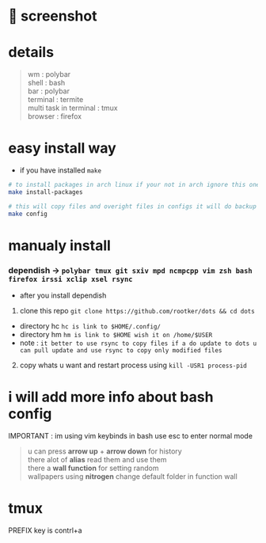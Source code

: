 # :palm_tree: screenshot
# details
> wm : polybar<br>
> shell : bash<br>
> bar : polybar<br>
> terminal : termite <br>
> multi task in terminal : tmux<br>
> browser : firefox
# easy install way
- if you have installed `make`
```bash
# to install packages in arch linux if your not in arch ignore this one
make install-packages

# this will copy files and overight files in configs it will do backup if files there exists
make config
```
# manualy install
### dependish -> `polybar tmux git sxiv mpd ncmpcpp vim zsh bash firefox irssi xclip xsel rsync`
- after you install dependish
1. clone this repo `git clone https://github.com/rootker/dots && cd dots`
- directory hc `hc is link to $HOME/.config/`
- directory hm `hm is link to $HOME wish it on /home/$USER`
- note : `it better to use rsync to copy files if a do update to dots u can pull update and use rsync to copy only modified files`
2. copy whats u want and restart process using `kill -USR1 process-pid`
# i will add more info about bash config
IMPORTANT : im using vim keybinds in bash use esc to enter normal mode

> u can press **arrow up** + **arrow down** for history<br>
> there alot of **alias** read them and use them<br>
> there a **wall function** for setting random <br>
wallpapers using **nitrogen** change default folder in function wall
> 
# tmux

PREFIX key is contrl+a
